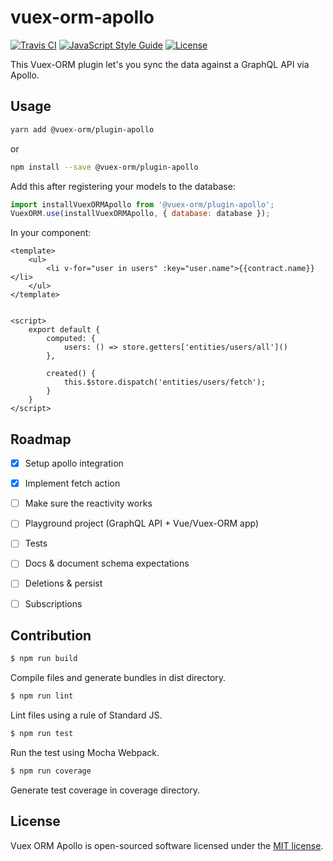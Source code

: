 # vuex-orm-apollo

[![Travis CI](https://travis-ci.org/phortx/vuex-orm-apollo.svg?branch=master)](https://travis-ci.org/phortx/vuex-orm-apollo)
[![JavaScript Style Guide](https://img.shields.io/badge/code_style-standard-brightgreen.svg)](https://standardjs.com)
[![License](https://img.shields.io/npm/l/@vuex-orm/core.svg)](https://github.com/vuex-orm/vuex-orm/blob/master/LICENSE.md)

This Vuex-ORM plugin let's you sync the data against a GraphQL API via Apollo.


## Usage

```bash
yarn add @vuex-orm/plugin-apollo
```

or

```bash
npm install --save @vuex-orm/plugin-apollo
```

Add this after registering your models to the database:

```javascript
import installVuexORMApollo from '@vuex-orm/plugin-apollo';
VuexORM.use(installVuexORMApollo, { database: database });
```

In your component:

```vue
<template>
    <ul>
        <li v-for="user in users" :key="user.name">{{contract.name}}</li>
    </ul>
</template>


<script>
    export default {
        computed: {
            users: () => store.getters['entities/users/all']()
        },
        
        created() {
            this.$store.dispatch('entities/users/fetch');
        }
    }
</script>
```


## Roadmap

- [x] Setup apollo integration
- [x] Implement fetch action
- [ ] Make sure the reactivity works
- [ ] Playground project (GraphQL API + Vue/Vuex-ORM app)
- [ ] Tests
- [ ] Docs & document schema expectations
- [ ] Deletions & persist
- [ ] Subscriptions



## Contribution

```bash
$ npm run build
```

Compile files and generate bundles in dist directory.

```bash
$ npm run lint
```

Lint files using a rule of Standard JS.

```bash
$ npm run test
```

Run the test using Mocha Webpack.

```bash
$ npm run coverage
```

Generate test coverage in coverage directory.


## License

Vuex ORM Apollo is open-sourced software licensed under the [MIT license](https://github.com/phortx/vuex-orm-apollo/blob/master/LICENSE.md).
